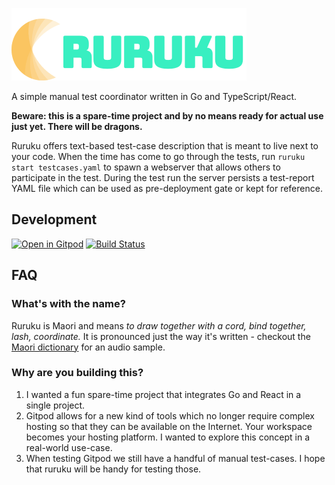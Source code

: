 ![ruruku](logo.png)

A simple manual test coordinator written in Go and TypeScript/React.

**Beware: this is a spare-time project and by no means ready for actual use just yet. There will be dragons.**

Ruruku offers text-based test-case description that is meant to live next to your code.
When the time has come to go through the tests, run `ruruku start testcases.yaml` to spawn a webserver that allows others to participate in the test.
During the test run the server persists a test-report YAML file which can be used as pre-deployment gate or kept for reference.

## Development
[![Open in Gitpod](http://gitpod.io/button/open-in-gitpod.svg)](https://gitpod.io#https://github.com/32leaves/ruruku)
[![Build Status](https://travis-ci.org/32leaves/ruruku.svg?branch=master)](https://travis-ci.org/32leaves/ruruku)

## FAQ

### What's with the name?
Ruruku is Maori and means *to draw together with a cord, bind together, lash, coordinate.*
It is pronounced just the way it's written - checkout the [Maori dictionary](http://maoridictionary.co.nz/search?idiom=&phrase=&proverb=&loan=&histLoanWords=&keywords=ruruku) for an audio sample.

### Why are you building this?
1. I wanted a fun spare-time project that integrates Go and React in a single project.
2. Gitpod allows for a new kind of tools which no longer require complex hosting so that they can be available on the Internet. Your workspace becomes your hosting platform. I wanted to explore this concept in a real-world use-case.
3. When testing Gitpod we still have a handful of manual test-cases. I hope that ruruku will be handy for testing those.
